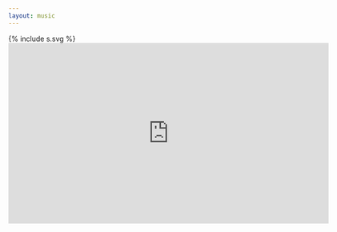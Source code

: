 ```yaml
---
layout: music
---
```

<div class="logomark">{% include s.svg %}</div>

<div class="video-background">
    <div class="video-foreground">
		<iframe width="640" height="360" src="https://www.youtube-nocookie.com/embed/videoseries?list=PLADMhhcbCjbbiMVRDEjnGLQsW1BKyXbs0&amp;controls=0&amp;showinfo=0&amp;autoplay=1&amp;loop=1" frameborder="0" allowfullscreen></iframe>
	</div>
</div>